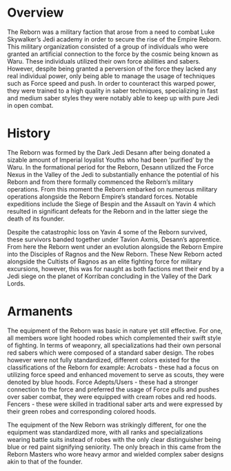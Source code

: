 # Overview

The Reborn was a military faction that arose from a need to combat Luke Skywalker’s Jedi academy in order to secure the rise of the Empire Reborn.
This military organization consisted of a group of individuals who were granted an artificial connection to the force by the cosmic being known as Waru.
These individuals utilized their own force abilities and sabers.
However, despite being granted a perversion of the force they lacked any real individual power, only being able to manage the usage of techniques such as Force speed and push.
In order to counteract this warped power, they were trained to a high quality in saber techniques, specializing in fast and medium saber styles they were notably able to keep up with pure Jedi in open combat.

# History

The Reborn was formed by the Dark Jedi Desann after being donated a sizable amount of Imperial loyalist Youths who had been ‘purified’ by the Waru.
In the formational period for the Reborn, Desann utilized the Force Nexus in the Valley of the Jedi to substantially enhance the potential of his Reborn and from there formally commenced the Reborn’s military operations.
From this moment the Reborn embarked on numerous military operations alongside the Reborn Empire’s standard forces.
Notable expeditions include the Siege of Bespin and the Assault on Yavin 4 which resulted in significant defeats for the Reborn and in the latter siege the death of its founder.

Despite the catastrophic loss on Yavin 4 some of the Reborn survived, these survivors banded together under Tavion Axmis, Desann’s apprentice.
From here the Reborn went under an evolution alongside the Reborn Empire into the Disciples of Ragnos and the New Reborn.
These New Reborn acted alongside the Cultists of Ragnos as an elite fighting force for military excursions, however, this was for naught as both factions met their end by a Jedi siege on the planet of Korriban concluding in the Valley of the Dark Lords.

# Armanents

The equipment of the Reborn was basic in nature yet still effective.
For one, all members wore light hooded robes which complemented their swift style of fighting.
In terms of weaponry, all specializations had their own personal red sabers which were composed of a standard saber design.
The robes however were not fully standardized, different colors existed for the classifications of the Reborn for example:
Acrobats - these had a focus on utilizing force speed and enhanced movement to serve as scouts, they were denoted by blue hoods.
Force Adepts/Users - these had a stronger connection to the force and preferred the usage of Force pulls and pushes over saber combat, they were equipped with cream robes and red hoods.
Fencers - these were skilled in traditional saber arts and were expressed by their green robes and corresponding colored hoods.

The equipment of the New Reborn was strikingly different, for one the equipment was standardized more, with all ranks and specializations wearing battle suits instead of robes with the only clear distinguisher being blue or red paint signifying seniority.
The only breach in this came from the Reborn Masters who wore heavy armor and wielded complex saber designs akin to that of the founder.

